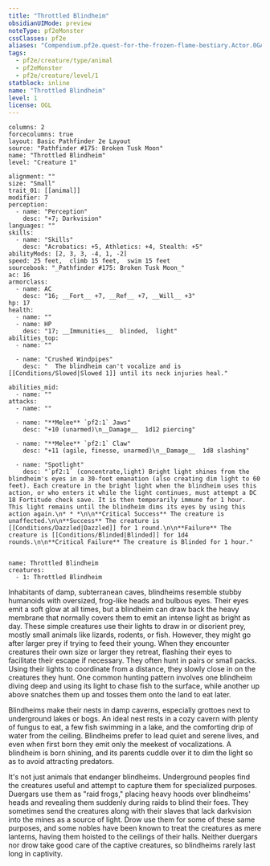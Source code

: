 ```yaml
---
title: "Throttled Blindheim"
obsidianUIMode: preview
noteType: pf2eMonster
cssClasses: pf2e
aliases: "Compendium.pf2e.quest-for-the-frozen-flame-bestiary.Actor.0GArHVfN0VxejVZp" 
tags:
  - pf2e/creature/type/animal
  - pf2eMonster
  - pf2e/creature/level/1
statblock: inline
name: "Throttled Blindheim"
level: 1
license: OGL
---
```


```statblock
columns: 2
forcecolumns: true
layout: Basic Pathfinder 2e Layout
source: "Pathfinder #175: Broken Tusk Moon"
name: "Throttled Blindheim"
level: "Creature 1"

alignment: ""
size: "Small"
trait_01: [[animal]]
modifier: 7
perception:
  - name: "Perception"
    desc: "+7; Darkvision"
languages: ""
skills:
  - name: "Skills"
    desc: "Acrobatics: +5, Athletics: +4, Stealth: +5"
abilityMods: [2, 3, 3, -4, 1, -2]
speed: 25 feet,  climb 15 feet,  swim 15 feet
sourcebook: "_Pathfinder #175: Broken Tusk Moon_"
ac: 16
armorclass:
  - name: AC
    desc: "16; __Fort__ +7, __Ref__ +7, __Will__ +3"
hp: 17
health:
  - name: ""
  - name: HP
    desc: "17; __Immunities__  blinded,  light"
abilities_top:
  - name: ""

  - name: "Crushed Windpipes"
    desc: "  The blindheim can't vocalize and is [[Conditions/Slowed|Slowed 1]] until its neck injuries heal."

abilities_mid:
  - name: ""
attacks:
  - name: ""

  - name: "**Melee** `pf2:1` Jaws"
    desc: "+10 (unarmed)\n__Damage__  1d12 piercing"

  - name: "**Melee** `pf2:1` Claw"
    desc: "+11 (agile, finesse, unarmed)\n__Damage__  1d8 slashing"

  - name: "Spotlight"
    desc: "`pf2:1` (concentrate,light) Bright light shines from the blindheim's eyes in a 30-foot emanation (also creating dim light to 60 feet). Each creature in the bright light when the blindheim uses this action, or who enters it while the light continues, must attempt a DC 18 Fortitude check save. It is then temporarily immune for 1 hour. This light remains until the blindheim dims its eyes by using this action again.\n* * *\n\n**Critical Success** The creature is unaffected.\n\n**Success** The creature is [[Conditions/Dazzled|Dazzled]] for 1 round.\n\n**Failure** The creature is [[Conditions/Blinded|Blinded]] for 1d4 rounds.\n\n**Critical Failure** The creature is Blinded for 1 hour."
 
```

```encounter-table
name: Throttled Blindheim
creatures:
  - 1: Throttled Blindheim
```



Inhabitants of damp, subterranean caves, blindheims resemble stubby humanoids with oversized, frog-like heads and bulbous eyes. Their eyes emit a soft glow at all times, but a blindheim can draw back the heavy membrane that normally covers them to emit an intense light as bright as day. These simple creatures use their lights to draw in or disorient prey, mostly small animals like lizards, rodents, or fish. However, they might go after larger prey if trying to feed their young. When they encounter creatures their own size or larger they retreat, flashing their eyes to facilitate their escape if necessary. They often hunt in pairs or small packs. Using their lights to coordinate from a distance, they slowly close in on the creatures they hunt. One common hunting pattern involves one blindheim diving deep and using its light to chase fish to the surface, while another up above snatches them up and tosses them onto the land to eat later.

Blindheims make their nests in damp caverns, especially grottoes next to underground lakes or bogs. An ideal nest rests in a cozy cavern with plenty of fungus to eat, a few fish swimming in a lake, and the comforting drip of water from the ceiling. Blindheims prefer to lead quiet and serene lives, and even when first born they emit only the meekest of vocalizations. A blindheim is born shining, and its parents cuddle over it to dim the light so as to avoid attracting predators.

It's not just animals that endanger blindheims. Underground peoples find the creatures useful and attempt to capture them for specialized purposes. Duergars use them as "raid frogs," placing heavy hoods over blindheims' heads and revealing them suddenly during raids to blind their foes. They sometimes send the creatures along with their slaves that lack darkvision into the mines as a source of light. Drow use them for some of these same purposes, and some nobles have been known to treat the creatures as mere lanterns, having them hoisted to the ceilings of their halls. Neither duergars nor drow take good care of the captive creatures, so blindheims rarely last long in captivity.
